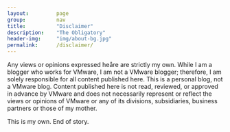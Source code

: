 ```yaml
---
layout:         page
group:          nav
title:          "Disclaimer"
description:    "The Obligatory"
header-img:     "img/about-bg.jpg"
permalink:      /disclaimer/
---
```


Any views or opinions expressed heåre are strictly my own. While I am a blogger who works for VMware, I am not a VMware blogger; therefore, I am solely responsible for all content published here. This is a personal blog, not a VMware blog. Content published here is not read, reviewed, or approved in advance by VMware and does not necessarily represent or reflect the views or opinions of VMware or any of its divisions, subsidiaries, business partners or those of my mother.

This is my own. End of story.